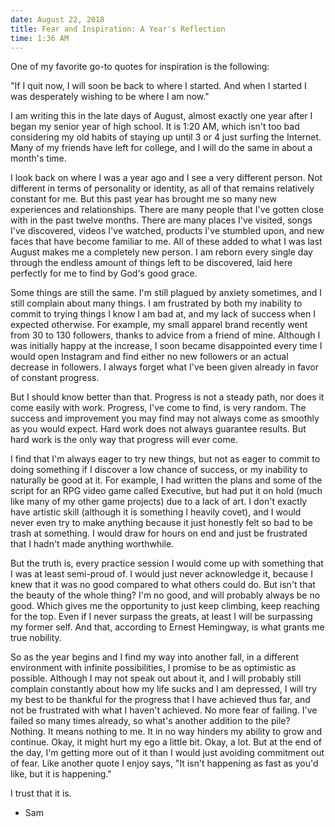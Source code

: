 ```yaml
---
date: August 22, 2018
title: Fear and Inspiration: A Year's Reflection
time: 1:36 AM
---
```

One of my favorite go-to quotes for inspiration is the following:

"If I quit now, I will soon be back to where I started. And when I started I was desperately wishing to be where I am now."

I am writing this in the late days of August, almost exactly one year after I began my senior year of high school. It is 1:20 AM, which isn't too bad considering my old habits of staying up until 3 or 4 just surfing the Internet. Many of my friends have left for college, and I will do the same in about a month's time.

I look back on where I was a year ago and I see a very different person. Not different in terms of personality or identity, as all of that remains relatively constant for me. But this past year has brought me so many new experiences and relationships. There are many people that I've gotten close with in the past twelve months. There are many places I've visited, songs I've discovered, videos I've watched, products I've stumbled upon, and new faces that have become familiar to me. All of these added to what I was last August makes me a completely new person. I am reborn every single day through the endless amount of things left to be discovered, laid here perfectly for me to find by God's good grace.

Some things are still the same. I'm still plagued by anxiety sometimes, and I still complain about many things. I am frustrated by both my inability to commit to trying things I know I am bad at, and my lack of success when I expected otherwise. For example, my small apparel brand recently went from 30 to 130 followers, thanks to advice from a friend of mine. Although I was initially happy at the increase, I soon became disappointed every time I would open Instagram and find either no new followers or an actual decrease in followers. I always forget what I've been given already in favor of constant progress.

But I should know better than that. Progress is not a steady path, nor does it come easily with work. Progress, I've come to find, is very random. The success and improvement you may find may not always come as smoothly as you would expect. Hard work does not always guarantee results. But hard work is the only way that progress will ever come.

I find that I'm always eager to try new things, but not as eager to commit to doing something if I discover a low chance of success, or my inability to naturally be good at it. For example, I had written the plans and some of the script for an RPG video game called Executive, but had put it on hold (much like many of my other game projects) due to a lack of art. I don't exactly have artistic skill (although it is something I heavily covet), and I would never even try to make anything because it just honestly felt so bad to be trash at something. I would draw for hours on end and just be frustrated that I hadn't made anything worthwhile.

But the truth is, every practice session I would come up with something that I was at least semi-proud of. I would just never acknowledge it, because I knew that it was no good compared to what others could do. But isn't that the beauty of the whole thing? I'm no good, and will probably always be no good. Which gives me the opportunity to just keep climbing, keep reaching for the top. Even if I never surpass the greats, at least I will be surpassing my former self. And that, according to Ernest Hemingway, is what grants me true nobility.

So as the year begins and I find my way into another fall, in a different environment with infinite possibilities, I promise to be as optimistic as possible. Although I may not speak out about it, and I will probably still complain constantly about how my life sucks and I am depressed, I will try my best to be thankful for the progress that I have achieved thus far, and not be frustrated with what I haven't achieved. No more fear of failing. I've failed so many times already, so what's another addition to the pile? Nothing. It means nothing to me. It in no way hinders my ability to grow and continue. Okay, it might hurt my ego a little bit. Okay, a lot. But at the end of the day, I'm getting more out of it than I would just avoiding commitment out of fear. Like another quote I enjoy says, "It isn't happening as fast as you'd like, but it is happening."

I trust that it is.

- Sam
